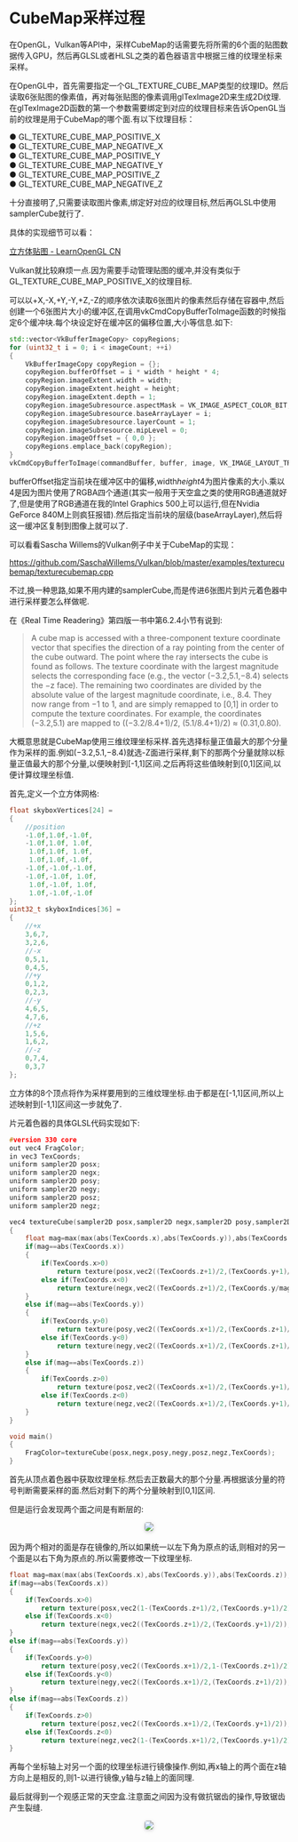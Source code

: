 # CubeMap采样过程

在OpenGL，Vulkan等API中，采样CubeMap的话需要先将所需的6个面的贴图数据传入GPU，然后再GLSL或者HLSL之类的着色器语言中根据三维的纹理坐标来采样。

在OpenGL中，首先需要指定一个GL_TEXTURE_CUBE_MAP类型的纹理ID。然后读取6张贴图的像素值，再对每张贴图的像素调用glTexImage2D来生成2D纹理.在glTexImage2D函数的第一个参数需要绑定到对应的纹理目标来告诉OpenGL当前的纹理是用于CubeMap的哪个面.有以下纹理目标：

● GL_TEXTURE_CUBE_MAP_POSITIVE_X  
● GL_TEXTURE_CUBE_MAP_NEGATIVE_X  
● GL_TEXTURE_CUBE_MAP_POSITIVE_Y  
● GL_TEXTURE_CUBE_MAP_NEGATIVE_Y  
● GL_TEXTURE_CUBE_MAP_POSITIVE_Z  
● GL_TEXTURE_CUBE_MAP_NEGATIVE_Z  

十分直接明了,只需要读取图片像素,绑定好对应的纹理目标,然后再GLSL中使用samplerCube就行了.

具体的实现细节可以看：

[立方体贴图 - LearnOpenGL CN](https://learnopengl-cn.github.io/04%20Advanced%20OpenGL/06%20Cubemaps/)

Vulkan就比较麻烦一点.因为需要手动管理贴图的缓冲,并没有类似于GL_TEXTURE_CUBE_MAP_POSITIVE_X的纹理目标.

可以以+X,-X,+Y,-Y,+Z,-Z的顺序依次读取6张图片的像素然后存储在容器中,然后创建一个6张图片大小的缓冲区,在调用vkCmdCopyBufferToImage函数的时候指定6个缓冲块.每个块设定好在缓冲区的偏移位置,大小等信息.如下:
```cpp
std::vector<VkBufferImageCopy> copyRegions;
for (uint32_t i = 0; i < imageCount; ++i)
{
	VkBufferImageCopy copyRegion = {};
	copyRegion.bufferOffset = i * width * height * 4;
	copyRegion.imageExtent.width = width;
	copyRegion.imageExtent.height = height;
	copyRegion.imageExtent.depth = 1;
	copyRegion.imageSubresource.aspectMask = VK_IMAGE_ASPECT_COLOR_BIT;
	copyRegion.imageSubresource.baseArrayLayer = i;
	copyRegion.imageSubresource.layerCount = 1;
	copyRegion.imageSubresource.mipLevel = 0;
	copyRegion.imageOffset = { 0,0 };
	copyRegions.emplace_back(copyRegion);
}
vkCmdCopyBufferToImage(commandBuffer, buffer, image, VK_IMAGE_LAYOUT_TRANSFER_DST_OPTIMAL, copyRegions.size(), copyRegions.data());
```

bufferOffset指定当前块在缓冲区中的偏移,width*height*4为图片像素的大小.乘以4是因为图片使用了RGBA四个通道(其实一般用于天空盒之类的使用RGB通道就好了,但是使用了RGB通道在我的Intel Graphics 500上可以运行,但在Nvidia GeForce 840M上则疯狂报错).然后指定当前块的层级(baseArrayLayer),然后将这一缓冲区复制到图像上就可以了.

可以看看Sascha Willems的Vulkan例子中关于CubeMap的实现：

https://github.com/SaschaWillems/Vulkan/blob/master/examples/texturecubemap/texturecubemap.cpp

不过,换一种思路,如果不用内建的samplerCube,而是传进6张图片到片元着色器中进行采样要怎么样做呢.

在《Real Time Readering》第四版一书中第6.2.4小节有说到:

 > A cube map is accessed with a three-component texture coordinate vector that specifies the direction of a ray pointing from the center of the cube outward. The point where the ray intersects the cube is found as follows. The texture coordinate with the largest magnitude selects the corresponding face (e.g., the vector (−3.2,5.1,−8.4) selects the −z face). The remaining two coordinates are divided by the absolute value of the largest magnitude coordinate, i.e., 8.4. They now range from −1 to 1, and are simply remapped to [0,1] in order to compute the texture coordinates. For example, the coordinates (−3.2,5.1) are mapped to ((−3.2/8.4+1)/2, (5.1/8.4+1)/2) ≈ (0.31,0.80).

大概意思就是CubeMap使用三维纹理坐标采样.首先选择标量正值最大的那个分量作为采样的面.例如(−3.2,5.1,−8.4)就选-Z面进行采样,剩下的那两个分量就除以标量正值最大的那个分量,以便映射到[-1,1]区间.之后再将这些值映射到[0,1]区间,以便计算纹理坐标值.

首先,定义一个立方体网格:

```cpp
float skyboxVertices[24] = 
{
	//position
	-1.0f,1.0f,-1.0f,
	-1.0f,1.0f, 1.0f,
	 1.0f,1.0f, 1.0f,
	 1.0f,1.0f,-1.0f,
	-1.0f,-1.0f,-1.0f,
	-1.0f,-1.0f, 1.0f,
	 1.0f,-1.0f, 1.0f,
	 1.0f,-1.0f,-1.0f
};
uint32_t skyboxIndices[36] =
{
	//+x
	3,6,7,
	3,2,6,
	//-x
	0,5,1,
	0,4,5,
	//+y
	0,1,2,
	0,2,3,
	//-y
	4,6,5,
	4,7,6,
	//+z
	1,5,6,
	1,6,2,
	//-z
	0,7,4,
	0,3,7
};
```

立方体的8个顶点将作为采样要用到的三维纹理坐标.由于都是在[-1,1]区间,所以上述映射到[-1,1]区间这一步就免了.

片元着色器的具体GLSL代码实现如下:
```cpp
#version 330 core
out vec4 FragColor;
in vec3 TexCoords;
uniform sampler2D posx;
uniform sampler2D negx;
uniform sampler2D posy;
uniform sampler2D negy;
uniform sampler2D posz;
uniform sampler2D negz;

vec4 textureCube(sampler2D posx,sampler2D negx,sampler2D posy,sampler2D negy,sampler2D posz,sampler2D negz,vec3 cubeTexcoord)
{
	float mag=max(max(abs(TexCoords.x),abs(TexCoords.y)),abs(TexCoords.z));
	if(mag==abs(TexCoords.x))
	{
		if(TexCoords.x>0)
			return texture(posx,vec2((TexCoords.z+1)/2,(TexCoords.y+1)/2));
		else if(TexCoords.x<0)
			return texture(negx,vec2((TexCoords.z+1)/2,(TexCoords.y/mag+1)/2));
	}
	else if(mag==abs(TexCoords.y))
	{
		if(TexCoords.y>0)
			return texture(posy,vec2((TexCoords.x+1)/2,(TexCoords.z+1)/2));
		else if(TexCoords.y<0)
			return texture(negy,vec2((TexCoords.x+1)/2,(TexCoords.z+1)/2));
	}
	else if(mag==abs(TexCoords.z))
	{
		if(TexCoords.z>0)
			return texture(posz,vec2((TexCoords.x+1)/2,(TexCoords.y+1)/2));
		else if(TexCoords.z<0)
			return texture(negz,vec2((TexCoords.x+1)/2,(TexCoords.y+1)/2));
	}
}

void main()
{
	FragColor=textureCube(posx,negx,posy,negy,posz,negz,TexCoords);
}
```

首先从顶点着色器中获取纹理坐标.然后去正数最大的那个分量.再根据该分量的符号判断需要采样的面.然后对剩下的两个分量映射到[0,1]区间.

但是运行会发现两个面之间是有断层的:

<center>
	<img style="border-radius: 0.3125em;
	box-shadow: 0 2px 4px 0 rgba(34,36,38,.12),0 2px 10px 0 rgba(34,36,38,.08);" 
	src="image.png">
	<br>
	<div style="color:orange;
	display: inline-block;
	color: #999;
	padding: 2px;"></div>
</center>

因为两个相对的面是存在镜像的,所以如果统一以左下角为原点的话,则相对的另一个面是以右下角为原点的.所以需要修改一下纹理坐标.

```cpp
float mag=max(max(abs(TexCoords.x),abs(TexCoords.y)),abs(TexCoords.z));
if(mag==abs(TexCoords.x))
{
	if(TexCoords.x>0)
		return texture(posx,vec2(1-(TexCoords.z+1)/2,(TexCoords.y+1)/2));
	else if(TexCoords.x<0)
		return texture(negx,vec2((TexCoords.z+1)/2,(TexCoords.y+1)/2));
}
else if(mag==abs(TexCoords.y))
{
	if(TexCoords.y>0)
		return texture(posy,vec2((TexCoords.x+1)/2,1-(TexCoords.z+1)/2));
	else if(TexCoords.y<0)
		return texture(negy,vec2((TexCoords.x+1)/2,(TexCoords.z+1)/2));
}
else if(mag==abs(TexCoords.z))
{
	if(TexCoords.z>0)
		return texture(posz,vec2((TexCoords.x+1)/2,(TexCoords.y+1)/2));
	else if(TexCoords.z<0)
		return texture(negz,vec2(1-(TexCoords.x+1)/2,(TexCoords.y+1)/2));
}
```

再每个坐标轴上对另一个面的纹理坐标进行镜像操作.例如,再x轴上的两个面在z轴方向上是相反的,则1-以进行镜像,y轴与z轴上的面同理.

最后就得到一个观感正常的天空盒.注意面之间因为没有做抗锯齿的操作,导致锯齿产生裂缝.

<center>
	<img style="border-radius: 0.3125em;
	box-shadow: 0 2px 4px 0 rgba(34,36,38,.12),0 2px 10px 0 rgba(34,36,38,.08);" 
	src="image-1.png">
	<br>
	<div style="color:orange;
	display: inline-block;
	color: #999;
	padding: 2px;"></div>
</center>